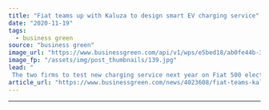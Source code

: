 ```yaml
---
title: "Fiat teams up with Kaluza to design smart EV charging service"
date: "2020-11-19"
tags: 
  - business green
source: "business green"
image_url: "https://www.businessgreen.com/api/v1/wps/e5bed18/ab0fe44b-34d4-4af5-a369-beed9032b9d5/5/fiat-500-twinair-001-f-185x114.jpg"
image_fp: "/assets/img/post_thumbnails/139.jpg"
lead: "
 The two firms to test new charging service next year on Fiat 500 electric vehicles in drive to cut down on emissions and costs for drivers ..."
article_url: "https://www.businessgreen.com/news/4023608/fiat-teams-kaluza-design-smart-ev-charging-service"
---
```


---
